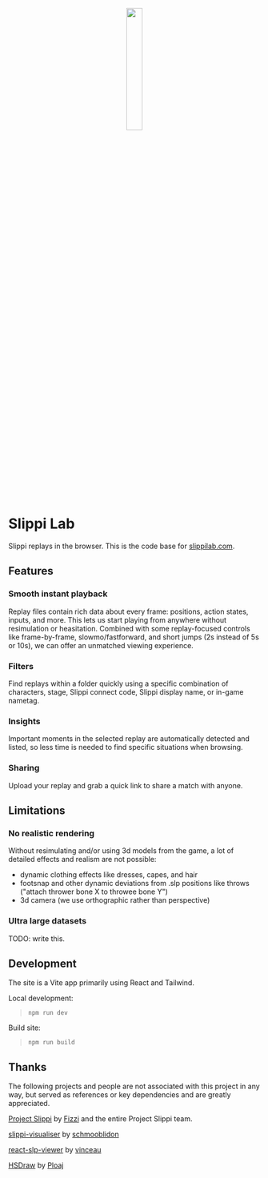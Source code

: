<p align="center">
  <a href="https://slippilab.com" target="_blank" rel="noopener noreferrer">
    <img src="public/logo-square.png" width="25%"/>
  </a>
</p>

# Slippi Lab

Slippi replays in the browser. This is the code base for [slippilab.com](https://www.slippilab.com).

## Features

### Smooth instant playback

Replay files contain rich data about every frame: positions, action states, inputs, and more. This lets us start playing from anywhere without resimulation or heasitation. Combined with some replay-focused controls like frame-by-frame, slowmo/fastforward, and short jumps (2s instead of 5s or 10s), we can offer an unmatched viewing experience.

### Filters

Find replays within a folder quickly using a specific combination of characters, stage, Slippi connect code, Slippi display name, or in-game nametag.

### Insights

Important moments in the selected replay are automatically detected and listed, so less time is needed to find specific situations when browsing.

### Sharing

Upload your replay and grab a quick link to share a match with anyone.

## Limitations

### No realistic rendering

Without resimulating and/or using 3d models from the game, a lot of detailed effects and realism are not possible:

- dynamic clothing effects like dresses, capes, and hair
- footsnap and other dynamic deviations from .slp positions like throws ("attach thrower bone X to throwee bone Y")
- 3d camera (we use orthographic rather than perspective)

### Ultra large datasets

TODO: write this.

## Development

The site is a Vite app primarily using React and Tailwind.

Local development:

> `npm run dev`

Build site:

> `npm run build`

## Thanks

The following projects and people are not associated with this project in any way, but served as references or key dependencies and are greatly appreciated.

[Project Slippi](https://github.com/project-slippi) by [Fizzi](https://twitter.com/Fizzi36) and the entire Project Slippi team.

[slippi-visualiser](https://github.com/schmooblidon/slippi-visualiser) by [schmooblidon](https://twitter.com/schmooDev)

[react-slp-viewer](https://github.com/vinceau/react-slp-viewer) by [vinceau](https://twitter.com/_vinceau)

[HSDraw](https://github.com/Ploaj/HSDlib) by [Ploaj](https://github.com/Ploaj)
